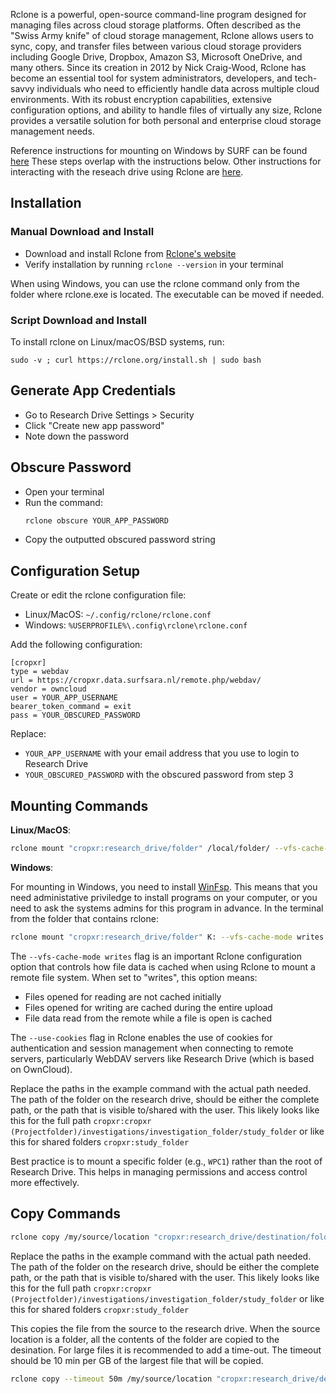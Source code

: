 
Rclone is a powerful, open-source command-line program designed for managing files across cloud storage platforms. Often described as the "Swiss Army knife" of cloud storage management, Rclone allows users to sync, copy, and transfer files between various cloud storage providers including Google Drive, Dropbox, Amazon S3, Microsoft OneDrive, and many others. Since its creation in 2012 by Nick Craig-Wood, Rclone has become an essential tool for system administrators, developers, and tech-savvy individuals who need to efficiently handle data across multiple cloud environments. With its robust encryption capabilities, extensive configuration options, and ability to handle files of virtually any size, Rclone provides a versatile solution for both personal and enterprise cloud storage management needs. 

Reference instructions for mounting on Windows by SURF can be found [here](https://servicedesk.surf.nl/wiki/spaces/WIKI/pages/102827692/Mounting+Research+Drive+with+Rclone+On+Windows) These steps overlap with the instructions below.
Other instructions for interacting with the reseach drive using Rclone are [here](https://servicedesk.surf.nl/wiki/spaces/WIKI/pages/102827686/Access+Research+Drive+via+Rclone).

## Installation

### Manual Download and Install
- Download and install Rclone from [Rclone's website](https://rclone.org/downloads/)
- Verify installation by running `rclone --version` in your terminal

When using Windows, you can use the rclone command only from the folder where rclone.exe is located. The executable can be moved if needed.

### Script Download and Install
To install rclone on Linux/macOS/BSD systems, run:

    sudo -v ; curl https://rclone.org/install.sh | sudo bash

## Generate App Credentials
- Go to Research Drive Settings > Security
- Click "Create new app password"
- Note down the password

## Obscure Password
- Open your terminal
- Run the command:
    ```bash
    rclone obscure YOUR_APP_PASSWORD
    ```
- Copy the outputted obscured password string

## Configuration Setup
Create or edit the rclone configuration file:
- Linux/MacOS: `~/.config/rclone/rclone.conf`
- Windows: `%USERPROFILE%\.config\rclone\rclone.conf`

Add the following configuration:
```
[cropxr]
type = webdav
url = https://cropxr.data.surfsara.nl/remote.php/webdav/
vendor = owncloud
user = YOUR_APP_USERNAME 
bearer_token_command = exit
pass = YOUR_OBSCURED_PASSWORD
```

Replace:
- `YOUR_APP_USERNAME` with your email address that you use to login to Research Drive
- `YOUR_OBSCURED_PASSWORD` with the obscured password from step 3

## Mounting Commands

**Linux/MacOS**:
```bash
rclone mount "cropxr:research_drive/folder" /local/folder/ --vfs-cache-mode writes --use-cookies -v
```

**Windows**:

For mounting in Windows, you need to install [WinFsp](https://winfsp.dev/). This means that you need administative priviledge to install programs on your computer, or you need to ask the systems admins for this program in advance.
In the terminal from the folder that contains rclone:

```bash
rclone mount "cropxr:research_drive/folder" K: --vfs-cache-mode writes --use-cookies -v
```

The `--vfs-cache-mode writes` flag is an important Rclone configuration option that controls how file data is cached when using Rclone to mount a remote file system.
When set to "writes", this option means:

- Files opened for reading are not cached initially
- Files opened for writing are cached during the entire upload
- File data read from the remote while a file is open is cached

The `--use-cookies` flag in Rclone enables the use of cookies for authentication and session management when connecting to remote servers, particularly WebDAV servers like Research Drive (which is based on OwnCloud).

Replace the paths in the example command with the actual path needed.
The path of the folder on the research drive, should be either the complete path, or the path that is visible to/shared with the user.
This likely looks like this for the full path
`cropxr:cropxr (Projectfolder)/investigations/investigation_folder/study_folder`
or like this for shared folders
`cropxr:study_folder`

Best practice is to mount a specific folder (e.g., `WPC1`) rather than the root of Research Drive. This helps in managing permissions and access control more effectively.


## Copy Commands
```bash
rclone copy /my/source/location "cropxr:research_drive/destination/folder"
```
Replace the paths in the example command with the actual path needed.
The path of the folder on the research drive, should be either the complete path, or the path that is visible to/shared with the user.
This likely looks like this for the full path
`cropxr:cropxr (Projectfolder)/investigations/investigation_folder/study_folder`
or like this for shared folders
`cropxr:study_folder`

This copies the file from the source to the research drive. When the source location is a folder, all the contents of the folder are copied to the desination.
For large files it is recommended to add a time-out. The timeout should be 10 min per GB of the largest file that will be copied.

```bash
rclone copy --timeout 50m /my/source/location "cropxr:research_drive/destination/folder"
```
